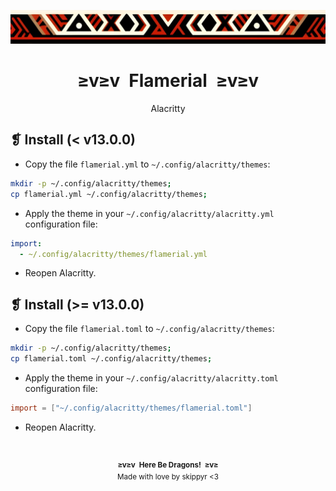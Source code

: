 <p align="center">
  <img alt="" src="../../assets/ornament.png" width=1020 />
</p>
<h1 align="center">≥v≥v&ensp;Flamerial&ensp;≥v≥v</h1>
<p align="center">Alacritty</p>

## ❡ Install (< v13.0.0)

- Copy the file `flamerial.yml` to `~/.config/alacritty/themes`:

```zsh
mkdir -p ~/.config/alacritty/themes;
cp flamerial.yml ~/.config/alacritty/themes;
```

- Apply the theme in your `~/.config/alacritty/alacritty.yml` configuration file:

```yml
import:
  - ~/.config/alacritty/themes/flamerial.yml
```

- Reopen Alacritty.

## ❡ Install (>= v13.0.0)

- Copy the file `flamerial.toml` to `~/.config/alacritty/themes`:

```zsh
mkdir -p ~/.config/alacritty/themes;
cp flamerial.toml ~/.config/alacritty/themes;
```

- Apply the theme in your `~/.config/alacritty/alacritty.toml` configuration file:

```toml
import = ["~/.config/alacritty/themes/flamerial.toml"]
```

- Reopen Alacritty.

&ensp;
<p align="center"><sup><strong>≥v≥v&ensp;Here Be Dragons!&ensp;≥v≥</strong><br />Made with love by skippyr <3</sup></p>
